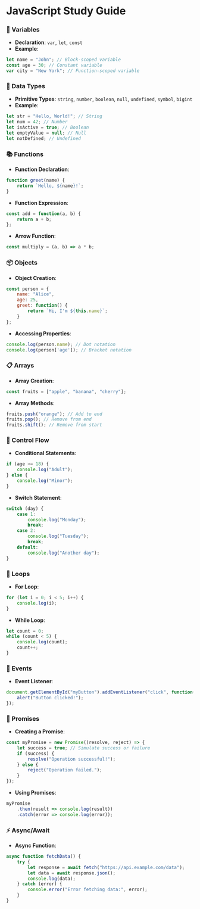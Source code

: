 # JavaScript Study Guide

### 📜 Variables
- **Declaration**: `var`, `let`, `const`
- **Example**:
```javascript
let name = "John"; // Block-scoped variable
const age = 30; // Constant variable
var city = "New York"; // Function-scoped variable
```

### 🔄 Data Types
- **Primitive Types**: `string`, `number`, `boolean`, `null`, `undefined`, `symbol`, `bigint`
- **Example**:
```javascript
let str = "Hello, World!"; // String
let num = 42; // Number
let isActive = true; // Boolean
let emptyValue = null; // Null
let notDefined; // Undefined
```

### 📚 Functions
- **Function Declaration**: 
```javascript
function greet(name) {
    return `Hello, ${name}!`;
}
```
- **Function Expression**:
```javascript
const add = function(a, b) {
    return a + b;
};
```
- **Arrow Function**:
```javascript
const multiply = (a, b) => a * b;
```

### 📦 Objects
- **Object Creation**:
```javascript
const person = {
    name: "Alice",
    age: 25,
    greet: function() {
        return `Hi, I'm ${this.name}`;
    }
};
```
- **Accessing Properties**:
```javascript
console.log(person.name); // Dot notation
console.log(person['age']); // Bracket notation
```

### 📋 Arrays
- **Array Creation**:
```javascript
const fruits = ["apple", "banana", "cherry"];
```
- **Array Methods**:
```javascript
fruits.push("orange"); // Add to end
fruits.pop(); // Remove from end
fruits.shift(); // Remove from start
```

### 🔄 Control Flow
- **Conditional Statements**:
```javascript
if (age >= 18) {
    console.log("Adult");
} else {
    console.log("Minor");
}
```
- **Switch Statement**:
```javascript
switch (day) {
    case 1:
        console.log("Monday");
        break;
    case 2:
        console.log("Tuesday");
        break;
    default:
        console.log("Another day");
}
```

### 🔁 Loops
- **For Loop**:
```javascript
for (let i = 0; i < 5; i++) {
    console.log(i);
}
```
- **While Loop**:
```javascript
let count = 0;
while (count < 5) {
    console.log(count);
    count++;
}
```

### 📅 Events
- **Event Listener**:
```javascript
document.getElementById("myButton").addEventListener("click", function() {
    alert("Button clicked!");
});
```

### 🧩 Promises
- **Creating a Promise**:
```javascript
const myPromise = new Promise((resolve, reject) => {
    let success = true; // Simulate success or failure
    if (success) {
        resolve("Operation successful!");
    } else {
        reject("Operation failed.");
    }
});
```
- **Using Promises**:
```javascript
myPromise
    .then(result => console.log(result))
    .catch(error => console.log(error));
```

### ⚡ Async/Await
- **Async Function**:
```javascript
async function fetchData() {
    try {
        let response = await fetch("https://api.example.com/data");
        let data = await response.json();
        console.log(data);
    } catch (error) {
        console.error("Error fetching data:", error);
    }
}
```

